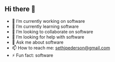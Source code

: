 ## Hi there 👋

- 🔭 I’m currently working on software
- 🌱 I’m currently learning software
- 👯 I’m looking to collaborate on software
- 🤔 I’m looking for help with software
- 💬 Ask me about software
- 📫 How to reach me: sethjpederson@gmail.com
- ⚡ Fun fact: software
